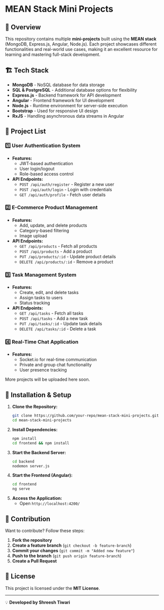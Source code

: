 # MEAN Stack Mini Projects

## 📌 Overview

This repository contains multiple **mini-projects** built using the **MEAN stack** (MongoDB, Express.js, Angular, Node.js). Each project showcases different functionalities and real-world use cases, making it an excellent resource for learning and mastering full-stack development.

## 🏗️ Tech Stack

- **MongoDB** - NoSQL database for data storage
- **SQL & PostgreSQL** - Additional database options for flexibility
- **Express.js** - Backend framework for API development
- **Angular** - Frontend framework for UI development
- **Node.js** - Runtime environment for server-side execution
- **Bootstrap** - Used for responsive UI design
- **RxJS** - Handling asynchronous data streams in Angular

## 📂 Project List

### 1️⃣ **User Authentication System**

- **Features:**
  - JWT-based authentication
  - User login/logout
  - Role-based access control
- **API Endpoints:**
  - `POST /api/auth/register` - Register a new user
  - `POST /api/auth/login` - Login with credentials
  - `GET /api/auth/profile` - Fetch user details

### 2️⃣ **E-Commerce Product Management**

- **Features:**
  - Add, update, and delete products
  - Category-based filtering
  - Image upload
- **API Endpoints:**
  - `GET /api/products` - Fetch all products
  - `POST /api/products` - Add a product
  - `PUT /api/products/:id` - Update product details
  - `DELETE /api/products/:id` - Remove a product

### 3️⃣ **Task Management System**

- **Features:**
  - Create, edit, and delete tasks
  - Assign tasks to users
  - Status tracking
- **API Endpoints:**
  - `GET /api/tasks` - Fetch all tasks
  - `POST /api/tasks` - Add a new task
  - `PUT /api/tasks/:id` - Update task details
  - `DELETE /api/tasks/:id` - Delete a task

### 4️⃣ **Real-Time Chat Application**

- **Features:**
  - Socket.io for real-time communication
  - Private and group chat functionality
  - User presence tracking

More projects will be uploaded here soon.

## 🚀 Installation & Setup

1. **Clone the Repository:**
   ```bash
   git clone https://github.com/your-repo/mean-stack-mini-projects.git
   cd mean-stack-mini-projects
   ```
2. **Install Dependencies:**
   ```bash
   npm install
   cd frontend && npm install
   ```
3. **Start the Backend Server:**
   ```bash
   cd backend
   nodemon server.js
   ```
4. **Start the Frontend (Angular):**
   ```bash
   cd frontend
   ng serve
   ```
5. **Access the Application:**
   - Open `http://localhost:4200/`

## 🤝 Contribution

Want to contribute? Follow these steps:

1. **Fork the repository**
2. **Create a feature branch** (`git checkout -b feature-branch`)
3. **Commit your changes** (`git commit -m "Added new feature"`)
4. **Push to the branch** (`git push origin feature-branch`)
5. **Create a Pull Request**

## 📜 License

This project is licensed under the **MIT License**.

---

💡 **Developed by Shreesh Tiwari**

